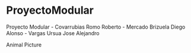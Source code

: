 # ProyectoModular
Proyecto Modular - Covarrubias Romo Roberto - Mercado Brizuela Diego Alonso - Vargas Ursua Jose Alejandro

Animal Picture
